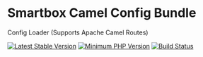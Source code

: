 # Smartbox Camel Config Bundle

Config Loader (Supports Apache Camel Routes)

[![Latest Stable Version](https://img.shields.io/packagist/v/smartbox/camel-config-bundle.svg?style=flat-square)](https://packagist.org/packages/smartbox/camel-config-bundle)
[![Minimum PHP Version](https://img.shields.io/badge/php-~%207.0-8892BF.svg?style=flat-square)](https://php.net/)
[![Build Status](https://travis-ci.com/smartboxgroup/camel-config-bundle.svg?branch=master)](https://travis-ci.com/smartboxgroup/camel-config-bundle)

